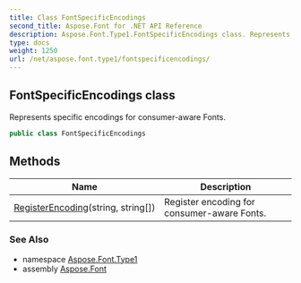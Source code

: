 ```yaml
---
title: Class FontSpecificEncodings
second_title: Aspose.Font for .NET API Reference
description: Aspose.Font.Type1.FontSpecificEncodings class. Represents specific encodings for consumeraware Fonts
type: docs
weight: 1250
url: /net/aspose.font.type1/fontspecificencodings/
---
```

## FontSpecificEncodings class

Represents specific encodings for consumer-aware Fonts.

```csharp
public class FontSpecificEncodings
```

## Methods

| Name | Description |
| --- | --- |
| [RegisterEncoding](../../aspose.font.type1/fontspecificencodings/registerencoding/)(string, string[]) | Register encoding for consumer-aware Fonts. |

### See Also

* namespace [Aspose.Font.Type1](../../aspose.font.type1/)
* assembly [Aspose.Font](../../)


